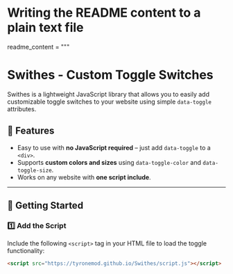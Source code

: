 # Writing the README content to a plain text file
readme_content = """
# Swithes - Custom Toggle Switches

Swithes is a lightweight JavaScript library that allows you to easily add customizable toggle switches to your website using simple `data-toggle` attributes.

## 🌟 Features
- Easy to use with **no JavaScript required** – just add `data-toggle` to a `<div>`.
- Supports **custom colors and sizes** using `data-toggle-color` and `data-toggle-size`.
- Works on any website with **one script include**.

---

## 🚀 Getting Started

### **1️⃣ Add the Script**
Include the following `<script>` tag in your HTML file to load the toggle functionality:
```html
<script src="https://tyronemod.github.io/Swithes/script.js"></script>
